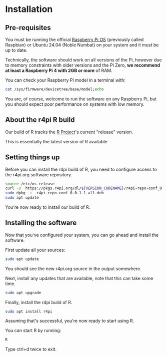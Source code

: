 # Installation


## Pre-requisites

You must be running the official [Raspberry Pi OS](https://www.raspberrypi.org/software/operating-systems/)
(previously called Raspbian) or Ubuntu 24.04 (Noble Numbat) on your system and it must be up to date.

Technically, the software should work on all versions of the Pi, however due to memory constraints with older versions
and the Pi Zero, **we recommend at least a Raspberry Pi 4 with 2GB or more** of RAM.

You can check your Raspberry Pi model in a terminal with:

```bash
cat /sys/firmware/devicetree/base/model;echo
```

You are, of course, welcome to run the software on any Raspberry Pi, but you should expect poor performance on systems
with low memory.


## About the r4pi R build

Our build of R tracks the [R Project](https://r-project.org)'s current "release" version.

This is essentially the latest version of R available


## Setting things up

Before you can install the r4pi build of R, you need to configure access to the r4pi.org software repository.

```bash
source /etc/os-release
curl -O  https://pkgs.r4pi.org/dl/${VERSION_CODENAME}/r4pi-repo-conf_0.0.1-1_all.deb
sudo dpkg -i  r4pi-repo-conf_0.0.1-1_all.deb
sudo apt update
```

You're now ready to install our build of R.

## Installing the software

Now that you've configured your system, you can go ahead and install the software.

First update all your sources:

```bash
sudo apt update
```

You should see the new r4pi.org source in the output somewhere.

Next, install any updates that are available, note that this can take some time.

```bash
sudo apt upgrade
```

Finally, install the r4pi build of R.

```bash
sudo apt install r4pi
```

Assuming that's successful, you're now ready to start using R.

You can start R by running:

```bash
R
```

Type ctrl+d twice to exit.
